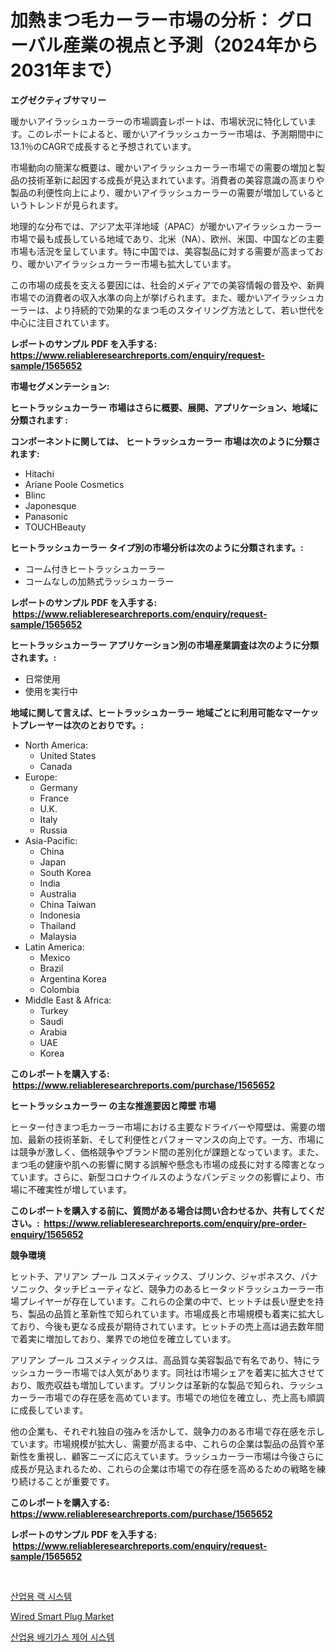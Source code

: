 <p><h1>加熱まつ毛カーラー市場の分析： グローバル産業の視点と予測（2024年から2031年まで）</h1></p><p><strong>エグゼクティブサマリー</strong></p>
<p><p>暖かいアイラッシュカーラーの市場調査レポートは、市場状況に特化しています。このレポートによると、暖かいアイラッシュカーラー市場は、予測期間中に13.1％のCAGRで成長すると予想されています。</p><p>市場動向の簡潔な概要は、暖かいアイラッシュカーラー市場での需要の増加と製品の技術革新に起因する成長が見込まれています。消費者の美容意識の高まりや製品の利便性向上により、暖かいアイラッシュカーラーの需要が増加しているというトレンドが見られます。</p><p>地理的な分布では、アジア太平洋地域（APAC）が暖かいアイラッシュカーラー市場で最も成長している地域であり、北米（NA）、欧州、米国、中国などの主要市場も活況を呈しています。特に中国では、美容製品に対する需要が高まっており、暖かいアイラッシュカーラー市場も拡大しています。</p><p>この市場の成長を支える要因には、社会的メディアでの美容情報の普及や、新興市場での消費者の収入水準の向上が挙げられます。また、暖かいアイラッシュカーラーは、より持続的で効果的なまつ毛のスタイリング方法として、若い世代を中心に注目されています。</p></p>
<p><strong>レポートのサンプル PDF を入手する: <a href="https://www.reliableresearchreports.com/enquiry/request-sample/1565652">https://www.reliableresearchreports.com/enquiry/request-sample/1565652</a></strong></p>
<p><strong>市場セグメンテーション:</strong></p>
<p><strong> ヒートラッシュカーラー 市場はさらに概要、展開、アプリケーション、地域に分類されます :</strong></p>
<p><strong>コンポーネントに関しては、 ヒートラッシュカーラー 市場は次のように分類されます: &nbsp;</strong></p>
<p><ul><li>Hitachi</li><li>Ariane Poole Cosmetics</li><li>Blinc</li><li>Japonesque</li><li>Panasonic</li><li>TOUCHBeauty</li></ul></p>
<p><strong> ヒートラッシュカーラー タイプ別の市場分析は次のように分類されます。:</strong></p>
<p><ul><li>コーム付きヒートラッシュカーラー</li><li>コームなしの加熱式ラッシュカーラー</li></ul></p>
<p><strong>レポートのサンプル PDF を入手する: &nbsp;<a href="https://www.reliableresearchreports.com/enquiry/request-sample/1565652">https://www.reliableresearchreports.com/enquiry/request-sample/1565652</a></strong></p>
<p><strong> ヒートラッシュカーラー アプリケーション別の市場産業調査は次のように分類されます。:</strong></p>
<p><ul><li>日常使用</li><li>使用を実行中</li></ul></p>
<p><strong>地域に関して言えば、ヒートラッシュカーラー 地域ごとに利用可能なマーケットプレーヤーは次のとおりです。:</strong></p>
<p><ul>
    <li>
        North America:
        <ul>
            <li>United States</li>
            <li>Canada</li>
        </ul>
    </li>
    <li>
        Europe:
        <ul>
            <li>Germany</li>
            <li>France</li>
            <li>U.K.</li>
            <li>Italy</li>
            <li>Russia</li>
        </ul>
    </li>
    <li>
        Asia-Pacific:
        <ul>
            <li>China</li>
            <li>Japan</li>
            <li>South Korea</li>
            <li>India</li>
            <li>Australia</li>
            <li>China Taiwan</li>
            <li>Indonesia</li>
            <li>Thailand</li>
            <li>Malaysia</li>
        </ul>
    </li>
    <li>
        Latin America:
        <ul>
            <li>Mexico</li>
            <li>Brazil</li>
            <li>Argentina Korea</li>
            <li>Colombia</li>
        </ul>
    </li>
    <li>
        Middle East & Africa:
        <ul>
            <li>Turkey</li>
            <li>Saudi</li>
            <li>Arabia</li>
            <li>UAE</li>
            <li>Korea</li>
        </ul>
    </li>
    </ul></p>
<p><strong>このレポートを購入する: &nbsp;<a href="https://www.reliableresearchreports.com/purchase/1565652">https://www.reliableresearchreports.com/purchase/1565652</a></strong></p>
<p><strong>ヒートラッシュカーラー の主な推進要因と障壁 市場</strong></p>
<p><p>ヒーター付きまつ毛カーラー市場における主要なドライバーや障壁は、需要の増加、最新の技術革新、そして利便性とパフォーマンスの向上です。一方、市場には競争が激しく、価格競争やブランド間の差別化が課題となっています。また、まつ毛の健康や肌への影響に関する誤解や懸念も市場の成長に対する障害となっています。さらに、新型コロナウイルスのようなパンデミックの影響により、市場に不確実性が増しています。</p></p>
<p><strong>このレポートを購入する前に、質問がある場合は問い合わせるか、共有してください。:&nbsp; <a href="https://www.reliableresearchreports.com/enquiry/pre-order-enquiry/1565652">https://www.reliableresearchreports.com/enquiry/pre-order-enquiry/1565652</a></strong></p>
<p><strong>競争環境</strong></p>
<p><p>ヒットチ、アリアン プール コスメティックス、ブリンク、ジャポネスク、パナソニック、タッチビューティなど、競争力のあるヒータッドラッシュカーラー市場プレイヤーが存在しています。これらの企業の中で、ヒットチは長い歴史を持ち、製品の品質と革新性で知られています。市場成長と市場規模も着実に拡大しており、今後も更なる成長が期待されています。ヒットチの売上高は過去数年間で着実に増加しており、業界での地位を確立しています。</p><p>アリアン プール コスメティックスは、高品質な美容製品で有名であり、特にラッシュカーラー市場では人気があります。同社は市場シェアを着実に拡大させており、販売収益も増加しています。ブリンクは革新的な製品で知られ、ラッシュカーラー市場での存在感を高めています。市場での地位を確立し、売上高も順調に成長しています。</p><p>他の企業も、それぞれ独自の強みを活かして、競争力のある市場で存在感を示しています。市場規模が拡大し、需要が高まる中、これらの企業は製品の品質や革新性を重視し、顧客ニーズに応えています。ラッシュカーラー市場は今後さらに成長が見込まれるため、これらの企業は市場での存在感を高めるための戦略を練り続けることが重要です。</p></p>
<p><strong>このレポートを購入する: &nbsp; <a href="https://www.reliableresearchreports.com/purchase/1565652">https://www.reliableresearchreports.com/purchase/1565652</a></strong></p>
<p><strong>レポートのサンプル PDF を入手する: &nbsp;<a href="https://www.reliableresearchreports.com/enquiry/request-sample/1565652">https://www.reliableresearchreports.com/enquiry/request-sample/1565652</a></strong><strong></strong></p>
<p>&nbsp;</p>
<p><p><a href="https://github.com/JeromeRtyau89966/Market-Research-Report-List-1/blob/main/65913575150.md">산업용 랙 시스템</a></p><p><a href="https://github.com/Airanohannonzb68e5pb53oc1/Market-Research-Report-List-1/blob/main/wired-smart-plug-market.md">Wired Smart Plug Market</a></p><p><a href="https://github.com/TimmyMann6767/Market-Research-Report-List-1/blob/main/61279165149.md">산업용 배기가스 제어 시스템</a></p></p>